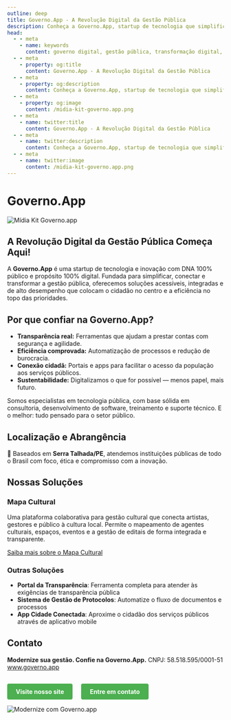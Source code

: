 ```yaml
---
outline: deep
title: Governo.App - A Revolução Digital da Gestão Pública
description: Conheça a Governo.App, startup de tecnologia que simplifica, conecta e transforma a gestão pública com soluções digitais acessíveis e eficientes.
head:
  - - meta
    - name: keywords
      content: governo digital, gestão pública, transformação digital, inovação pública, administração pública
  - - meta
    - property: og:title
      content: Governo.App - A Revolução Digital da Gestão Pública
  - - meta
    - property: og:description
      content: Conheça a Governo.App, startup de tecnologia que simplifica, conecta e transforma a gestão pública com soluções digitais acessíveis e eficientes.
  - - meta
    - property: og:image
      content: /midia-kit-governo.app.png
  - - meta
    - name: twitter:title
      content: Governo.App - A Revolução Digital da Gestão Pública
  - - meta
    - name: twitter:description
      content: Conheça a Governo.App, startup de tecnologia que simplifica, conecta e transforma a gestão pública com soluções digitais acessíveis e eficientes.
  - - meta
    - name: twitter:image
      content: /midia-kit-governo.app.png
---
```


# Governo.App

![Mídia Kit Governo.app](/midia-kit-governo.app.png)

## A Revolução Digital da Gestão Pública Começa Aqui!

A **Governo.App** é uma startup de tecnologia e inovação com DNA 100% público e propósito 100% digital. Fundada para simplificar, conectar e transformar a gestão pública, oferecemos soluções acessíveis, integradas e de alto desempenho que colocam o cidadão no centro e a eficiência no topo das prioridades.

## Por que confiar na Governo.App?

- **Transparência real:** Ferramentas que ajudam a prestar contas com segurança e agilidade.
- **Eficiência comprovada:** Automatização de processos e redução de burocracia.
- **Conexão cidadã:** Portais e apps para facilitar o acesso da população aos serviços públicos.
- **Sustentabilidade:** Digitalizamos o que for possível — menos papel, mais futuro.

Somos especialistas em tecnologia pública, com base sólida em consultoria, desenvolvimento de software, treinamento e suporte técnico. E o melhor: tudo pensado para o setor público.

## Localização e Abrangência

📍 Baseados em **Serra Talhada/PE**, atendemos instituições públicas de todo o Brasil com foco, ética e compromisso com a inovação.

## Nossas Soluções

### Mapa Cultural

Uma plataforma colaborativa para gestão cultural que conecta artistas, gestores e público à cultura local. Permite o mapeamento de agentes culturais, espaços, eventos e a gestão de editais de forma integrada e transparente.

[Saiba mais sobre o Mapa Cultural](/guia-de-usuario)

### Outras Soluções

- **Portal da Transparência**: Ferramenta completa para atender às exigências de transparência pública
- **Sistema de Gestão de Protocolos**: Automatize o fluxo de documentos e processos
- **App Cidade Conectada**: Aproxime o cidadão dos serviços públicos através de aplicativo mobile

## Contato

**Modernize sua gestão. Confie na Governo.App.**
CNPJ: 58.518.595/0001-51
www.governo.app

<div class="contato-container">
  <a href="https://www.governo.app" target="_blank" class="contato-button">Visite nosso site</a>
  <a href="mailto:contato@governo.app" class="contato-button">Entre em contato</a>
</div>

![Modernize com Governo.app](/modernize-com-governo.app.png)

<style>
.contato-container {
  display: flex;
  gap: 20px;
  margin-top: 30px;
}

.contato-button {
  display: inline-block;
  padding: 10px 20px;
  background-color: #4CAF50;
  color: white;
  text-decoration: none;
  border-radius: 4px;
  font-weight: bold;
  transition: background-color 0.3s;
}

.contato-button:hover {
  background-color: #45a049;
}
</style>
